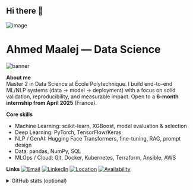 ## Hi there 👋

<!--
**maalejahmed404/maalejahmed404** is a ✨ _special_ ✨ repository because its `README.md` (this file) appears on your GitHub profile.

Here are some ideas to get you started:

- 🔭 I’m currently working on ...
- 🌱 I’m currently learning ...
- 👯 I’m looking to collaborate on ...
- 🤔 I’m looking for help with ...
- 💬 Ask me about ...
- 📫 How to reach me: ...
- 😄 Pronouns: ...
- ⚡ Fun fact: ...
--> 
![image](https://github.com/user-attachments/assets/d954ed16-2eb8-4cff-b759-50a77868764f)


# Ahmed Maalej — Data Science

![banner](https://github.com/user-attachments/assets/d954ed16-2eb8-4cff-b759-50a77868764f)

**About me**  
Master 2 in Data Science at École Polytechnique. I build end-to-end ML/NLP systems (data → model → deployment) with a focus on solid validation, reproducibility, and measurable impact. Open to a **6-month internship from April 2025** (France).

**Core skills**
- Machine Learning: scikit-learn, XGBoost, model evaluation & selection
- Deep Learning: PyTorch, TensorFlow/Keras
- NLP / GenAI: Hugging Face Transformers, fine-tuning, RAG, prompt design
- Data: pandas, NumPy, SQL
- MLOps / Cloud: Git, Docker, Kubernetes, Terraform, Ansible, AWS

**Links**
[![Email](https://img.shields.io/badge/Email-ahmed.maalej%40telecom--paris.fr-blue)](mailto:ahmed.maalej@telecom-paris.fr)
[![LinkedIn](https://img.shields.io/badge/LinkedIn-ahmed--maalej--3a902a24b-0A66C2)](https://www.linkedin.com/in/ahmed-maalej-3a902a24b/)
[![Location](https://img.shields.io/badge/Location-France-informational)](#)
[![Availability](https://img.shields.io/badge/Available-April%202025%20Internship-success)](#)

<details>
<summary>GitHub stats (optional)</summary>

<p>
  <img alt="GitHub Stats" src="https://github-readme-stats.vercel.app/api?username=maalejahmed404&show_icons=true&hide_title=true&count_private=true">
</p>
<p>
  <img alt="Top Languages" src="https://github-readme-stats.vercel.app/api/top-langs/?username=maalejahmed404&layout=compact&langs_count=8">
</p>

</details>
